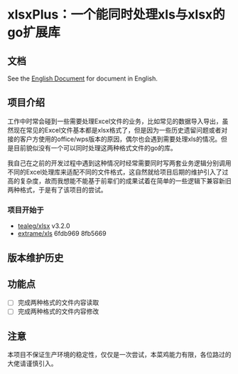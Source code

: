 # xlsxPlus：一个能同时处理xls与xlsx的go扩展库

## 文档

See the [English Document](https://github.com/FWangZil/xlsxplus/blob/master/README_zh.md) for document in English.

## 项目介绍

工作中时常会碰到一些需要处理Excel文件的业务，比如常见的数据导入导出，虽然现在常见的Excel文件基本都是xlsx格式了，但是因为一些历史遗留问题或者对接的客户方使用的office/wps版本的原因，偶尔也会遇到需要处理xls的情况。但是目前貌似没有一个可以同时处理这两种格式文件的go的库。

我自己在之前的开发过程中遇到这种情况时经常需要同时写两套业务逻辑分别调用不同的Excel处理库来适配不同的文件格式，这自然就给项目后期的维护引入了过高的复杂度，故而我想能不能基于前辈们的成果试着在简单的一些逻辑下兼容新旧两种格式，于是有了该项目的尝试。

### 项目开始于

* [tealeg/xlsx](https://github.com/tealeg/xlsx) v3.2.0
* [extrame/xls](https://github.com/extrame/xls) 6fdb969 8fb5669

## 版本维护历史

## 功能点

- [ ] 完成两种格式的文件内容读取
- [ ] 完成两种格式的文件内容修改

## 注意

本项目不保证生产环境的稳定性，仅仅是一次尝试，本菜鸡能力有限，各位路过的大佬请谨慎引入。
